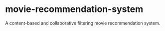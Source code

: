 # movie-recommendation-system
A content-based and collaborative filtering movie recommendation system.
